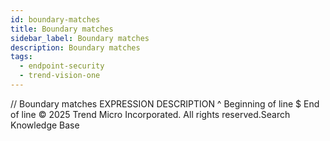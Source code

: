```yaml
---
id: boundary-matches
title: Boundary matches
sidebar_label: Boundary matches
description: Boundary matches
tags:
  - endpoint-security
  - trend-vision-one
---
```


/*<![CDATA[*/ $('#title').html($('meta[name=map-description]').attr('content')); /*]]>*/ Boundary matches EXPRESSION DESCRIPTION ^ Beginning of line $ End of line © 2025 Trend Micro Incorporated. All rights reserved.Search Knowledge Base